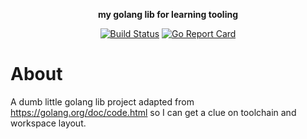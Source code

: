 <p align="center"><b>my golang lib for learning tooling</b></p>
<p align="center">
  <a href="https://circleci.com/gh/lukesiler/stringutil"><img src="https://circleci.com/gh/lukesiler/stringutil.svg?style=svg" alt="Build Status"></img></a>
  <a href="https://goreportcard.com/report/github.com/lukesiler/stringutil"><img src="https://goreportcard.com/badge/github.com/lukesiler/stringutil" alt="Go Report Card"></img></a>
</p>

# About

A dumb little golang lib project adapted from https://golang.org/doc/code.html so I can get a clue on toolchain and workspace layout.
